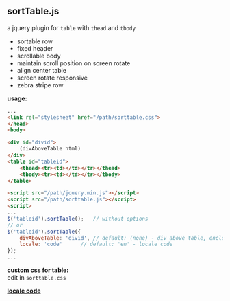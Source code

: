 sortTable.js 
---
a jquery plugin for `table` with `thead` and `tbody`
- sortable row
- fixed header
- scrollable body
- maintain scroll position on screen rotate
- align center table
- screen rotate responsive 
- zebra stripe row
  
**usage:**  
```html
...
<link rel="stylesheet" href="/path/sorttable.css">
</head>
<body>

<div id="divid">
	(divAboveTable html)
</div>
<table id="tableid">
	<thead><tr><td></td></tr></thead>
	<tbody><tr><td></td></tr></tbody>
</table>

<script src="/path/jquery.min.js"></script>
<script src="/path/sorttable.js"></script>
<script>
...
$('tableid').sortTable(); 	// without options
// or
$('tableid').sortTable({
	divAboveTable: 'divid',	// default: (none) - div above table, enclosed in single div
	locale: 'code'		// default: 'en' - locale code
});
...
```
**custom css for table:**  
  edit in `sorttable.css`    
  
[**locale code**](https://r12a.github.io/app-subtags/)
